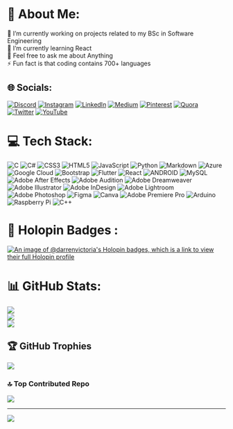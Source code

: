 # 💫 About Me:
🔭 I’m currently working on projects related to my BSc in Software Engineering<br>🌱 I’m currently learning React<br>💬 Feel free to ask me about Anything<br>⚡ Fun fact is that coding contains 700+ languages


## 🌐 Socials:
[![Discord](https://img.shields.io/badge/Discord-%237289DA.svg?logo=discord&logoColor=white)](https://discord.gg/darrenvictoria) [![Instagram](https://img.shields.io/badge/Instagram-%23E4405F.svg?logo=Instagram&logoColor=white)](https://instagram.com/darren.victoria.x) [![LinkedIn](https://img.shields.io/badge/LinkedIn-%230077B5.svg?logo=linkedin&logoColor=white)](https://linkedin.com/in/DarrenVictoria) [![Medium](https://img.shields.io/badge/Medium-12100E?logo=medium&logoColor=white)](https://medium.com/@darrenvictoria2) [![Pinterest](https://img.shields.io/badge/Pinterest-%23E60023.svg?logo=Pinterest&logoColor=white)](https://pinterest.com/darrenvictoria) [![Quora](https://img.shields.io/badge/Quora-%23B92B27.svg?logo=Quora&logoColor=white)](https://www.quora.com/profile/Darren-Victoria) [![Twitter](https://img.shields.io/badge/Twitter-%231DA1F2.svg?logo=Twitter&logoColor=white)](https://twitter.com/JDarrenV) [![YouTube](https://img.shields.io/badge/YouTube-%23FF0000.svg?logo=YouTube&logoColor=white)](https://youtube.com/@DarrenVictoria) 

# 💻 Tech Stack:
![C](https://img.shields.io/badge/c-%2300599C.svg?style=for-the-badge&logo=c&logoColor=white) ![C#](https://img.shields.io/badge/c%23-%23239120.svg?style=for-the-badge&logo=c-sharp&logoColor=white) ![CSS3](https://img.shields.io/badge/css3-%231572B6.svg?style=for-the-badge&logo=css3&logoColor=white) ![HTML5](https://img.shields.io/badge/html5-%23E34F26.svg?style=for-the-badge&logo=html5&logoColor=white) ![JavaScript](https://img.shields.io/badge/javascript-%23323330.svg?style=for-the-badge&logo=javascript&logoColor=%23F7DF1E) ![Python](https://img.shields.io/badge/python-3670A0?style=for-the-badge&logo=python&logoColor=ffdd54) ![Markdown](https://img.shields.io/badge/markdown-%23000000.svg?style=for-the-badge&logo=markdown&logoColor=white) ![Azure](https://img.shields.io/badge/azure-%230072C6.svg?style=for-the-badge&logo=azure-devops&logoColor=white) ![Google Cloud](https://img.shields.io/badge/Google%20Cloud-%234285F4.svg?style=for-the-badge&logo=google-cloud&logoColor=white) ![Bootstrap](https://img.shields.io/badge/bootstrap-%23563D7C.svg?style=for-the-badge&logo=bootstrap&logoColor=white) ![Flutter](https://img.shields.io/badge/Flutter-%2302569B.svg?style=for-the-badge&logo=Flutter&logoColor=white) ![React](https://img.shields.io/badge/react-%2320232a.svg?style=for-the-badge&logo=react&logoColor=%2361DAFB) ![ANDROID](https://img.shields.io/badge/android-%2320232a.svg?style=for-the-badge&logo=android&logoColor=%a4c639) ![MySQL](https://img.shields.io/badge/mysql-%2300f.svg?style=for-the-badge&logo=mysql&logoColor=white) ![Adobe After Effects](https://img.shields.io/badge/Adobe%20After%20Effects-9999FF.svg?style=for-the-badge&logo=Adobe%20After%20Effects&logoColor=white) ![Adobe Audition](https://img.shields.io/badge/Adobe%20Audition-9999FF.svg?style=for-the-badge&logo=Adobe%20Audition&logoColor=white) ![Adobe Dreamweaver](https://img.shields.io/badge/Adobe%20Dreamweaver-FF61F6.svg?style=for-the-badge&logo=Adobe%20Dreamweaver&logoColor=white) ![Adobe Illustrator](https://img.shields.io/badge/adobeillustrator-%23FF9A00.svg?style=for-the-badge&logo=adobeillustrator&logoColor=white) ![Adobe InDesign](https://img.shields.io/badge/Adobe%20InDesign-49021F?style=for-the-badge&logo=adobeindesign&logoColor=white) ![Adobe Lightroom](https://img.shields.io/badge/Adobe%20Lightroom-31A8FF.svg?style=for-the-badge&logo=Adobe%20Lightroom&logoColor=white) ![Adobe Photoshop](https://img.shields.io/badge/adobephotoshop-%2331A8FF.svg?style=for-the-badge&logo=adobephotoshop&logoColor=white) 	![Figma](https://img.shields.io/badge/figma-%23F24E1E.svg?style=for-the-badge&logo=figma&logoColor=white) ![Canva](https://img.shields.io/badge/Canva-%2300C4CC.svg?style=for-the-badge&logo=Canva&logoColor=white) ![Adobe Premiere Pro](https://img.shields.io/badge/Adobe%20Premiere%20Pro-9999FF.svg?style=for-the-badge&logo=Adobe%20Premiere%20Pro&logoColor=white) ![Arduino](https://img.shields.io/badge/-Arduino-00979D?style=for-the-badge&logo=Arduino&logoColor=white) ![Raspberry Pi](https://img.shields.io/badge/-RaspberryPi-C51A4A?style=for-the-badge&logo=Raspberry-Pi) ![C++](https://img.shields.io/badge/c++-%2300599C.svg?style=for-the-badge&logo=c%2B%2B&logoColor=white)

# 📛 Holopin Badges :
[![An image of @darrenvictoria's Holopin badges, which is a link to view their full Holopin profile](https://holopin.me/darrenvictoria)](https://holopin.io/@darrenvictoria)

# 📊 GitHub Stats:
![](https://github-readme-stats.vercel.app/api?username=darrenvictoria&theme=algolia&hide_border=false&include_all_commits=true&count_private=true)<br/>
![](https://github-readme-streak-stats.herokuapp.com/?user=darrenvictoria&theme=algolia&hide_border=false)<br/>
![](https://github-readme-stats.vercel.app/api/top-langs/?username=darrenvictoria&theme=algolia&hide_border=false&include_all_commits=true&count_private=true&layout=compact)

## 🏆 GitHub Trophies
![](https://github-profile-trophy.vercel.app/?username=darrenvictoria&theme=tokyonight&no-frame=false&no-bg=false&margin-w=4)

### 🔝 Top Contributed Repo
![](https://github-contributor-stats.vercel.app/api?username=darrenvictoria&limit=5&theme=tokyonight&combine_all_yearly_contributions=true)

---
[![](https://visitcount.itsvg.in/api?id=darrenvictoria&icon=0&color=0)](https://visitcount.itsvg.in)

<!-- Proudly created with GPRM ( https://gprm.itsvg.in ) -->

